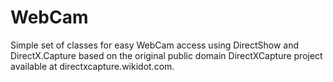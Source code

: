 # WebCam
Simple set of classes for easy WebCam access using DirectShow and DirectX.Capture based on the original public domain DirectXCapture project available at directxcapture.wikidot.com.
